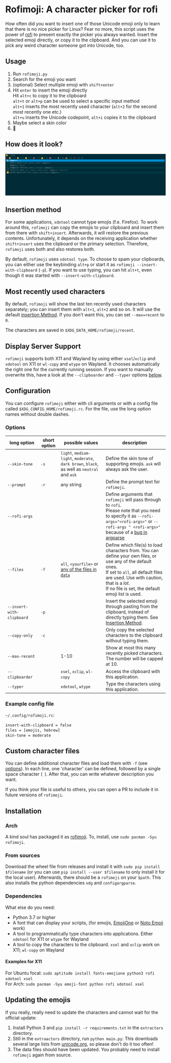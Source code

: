 # Rofimoji: A character picker for rofi
How often did you want to insert one of those Unicode emoji only to learn that there is no nice picker for Linux?
Fear no more, this script uses the power of [rofi](https://github.com/DaveDavenport/rofi/) to present exactly the picker you always wanted.
Insert the selected emoji directly, or copy it to the clipboard.
And you can use it to pick any weird character someone got into Unicode, too.

## Usage
1. Run `rofimoji.py`
2. Search for the emoji you want
3. (optional) Select multiple emoji with `shift+enter`
4. Hit `enter` to insert the emoji directly \
   Hit `alt+c` to copy it to the clipboard \
   `alt+t` or `alt+p` can be used to select a specific input method \
   `alt+1` inserts the most recently used character (`alt+2` for the second most recently one etc.) \
   `alt+u` inserts the Unicode codepoint, `alt+i` copies it to the clipboard
5. Maybe select a skin color
6. 🎠

## How does it look?
![Screenshot of rofimoji](screenshot.png?raw=true)

## Insertion method
For some applications, `xdotool` cannot type emojis (f.e. Firefox).
To work around this, `rofimoji` can copy the emojis to your clipboard and insert them from there with `shift+insert`.
Afterwards, it will restore the previous contents.
Unfortunately, it depends on the receiving application whether `shift+insert` uses the clipboard or the primary selection.
Therefore, `rofimoji` uses both and also restores both.

By default, `rofimoji` uses `xdotool type`.
To choose to spam your clipboards, you can either use the keybinding `alt+p` or start it as `rofimoji --insert-with-clipboard` (`-p`).
If you want to use typing, you can hit `alt+t`, even though it was started with `--insert-with-clipboard`.

## Most recently used characters
By default, `rofimoji` will show the last ten recently used characters separately; you can insert them with `alt+1`, `alt+2` and so on. It will use the default [insertion Method](#insertion-method).
If you don't want this, you can set `--max=recent` to `0`.

The characters are saved in `$XDG_DATA_HOME/rofimoji/recent`.

## Display Server Support
`rofimoji` supports both X11 and Wayland by using either `xsel`/`xclip` and `xdotool` on X11 or `wl-copy` and `wtype` on Wayland. It chooses automatically the right one for the currently running session.
If you want to manually overwrite this, have a look at the `--clipboarder` and `--typer` options [below](#options).

## Configuration
You can configure `rofimoji` either with cli arguments or with a config file called `$XDG_CONFIG_HOME/rofimoji.rc`. For the file, use the long option names without double dashes.

### Options

| long option | short option | possible values | description |
| --- | --- | --- | --- |
| `--skin-tone` | `-s` | `light`, `medium-light`, `moderate`, `dark brown`, `black`, as well as `neutral` and `ask` | Define the skin tone of supporting emojis. `ask` will always ask the user. |
| `--prompt` | `-r` | any string | Define the prompt text for `rofimoji`. |
| `--rofi-args` | | | Define arguments that `rofimoji` will pass through to `rofi`.<br/>Please note that you need to specify it as `--rofi-args="<rofi-args>"` or `--rofi-args " <rofi-args>"` because of a [bug in argparse](https://bugs.python.org/issue9334) |
| `--files` | `-f` | `all`, `<yourfile>` or [any of the files in `data`](https://github.com/fdw/rofimoji/tree/master/picker/data)| Define which file(s) to load characters from. You can define your own files, or use any of the default ones.<br/>If set to `all`, all default files are used. Use with caution, that is a *lot*.<br/>If no file is set, the default emoji list is used. |
| `--insert-with-clipboard` | `-p` | | Insert the selected emoji through pasting from the clipboard, instead of directly typing them. See [Insertion Method](#insertion-method). |
| `--copy-only` | `-c` | | Only copy the selected characters to the clipboard without typing them. |
| `--max-recent` |  | 1-10 | Show at most this many recently picked characters. The number will be capped at 10. |
| `--clipboarder` | | `xsel`, `xclip`, `wl-copy` | Access the clipboard with this application. |
| `--typer` | | `xdotool`, `wtype` | Type the characters using this application. |

### Example config file
`~/.config/rofimoji.rc`:
```
insert-with-clipboard = false
files = [emojis, hebrew]
skin-tone = moderate
```

## Custom character files
You can define additional character files and load them with `-f` (see [options](#options)). In each line, one 'character' can be defined, followed by a single space character (` `). After that, you can write whatever description you want.

If you think your file is useful to others, you can open a PR to include it in future versions of `rofimoji`.

## Installation

### Arch
A kind soul has packaged it as [rofimoji](https://www.archlinux.org/packages/community/any/rofimoji/). To, install, use `sudo pacman -Syu rofimoji`.

### From sources
Download the wheel file from releases and install it with  `sudo pip install $filename` (or you can use `pip install --user $filename` to only install it for the local user).
Afterwards, there should be a `rofimoji` on your `$path`.
This also installs the python dependencies `xdg` and `configargparse`.

### Dependencies
What else do you need:
- Python 3.7 or higher
- A font that can display your scripts, (for emojis, [EmojiOne](https://github.com/emojione/emojione) or [Noto Emoji](https://www.google.com/get/noto/) work)
- A tool to programmatically type characters into applications. Either `xdotool` for X11 or `wtype` for Wayland
- A tool to copy the characters to the clipboard. `xsel` and `xclip` work on X11; `wl-copy` on Wayland

#### Examples for X11
For Ubuntu focal: `sudo aptitude install fonts-emojione python3 rofi xdotool xsel` \
For Arch: `sudo pacman -Syu emoji-font python rofi xdotool xsel`

## Updating the emojis
If you really, really need to update the characters and cannot wait for the official update:

1. Install Python 3 and `pip install -r requirements.txt` in the `extractors` directory.
2. Still in the `extraactors` directory, run `python main.py`: This downloads several large lists from [unicode.org](https://unicode.org), so please don't do it too often!
3. The data files should have been updated. You probably need to install `rofimoji` again from source.
